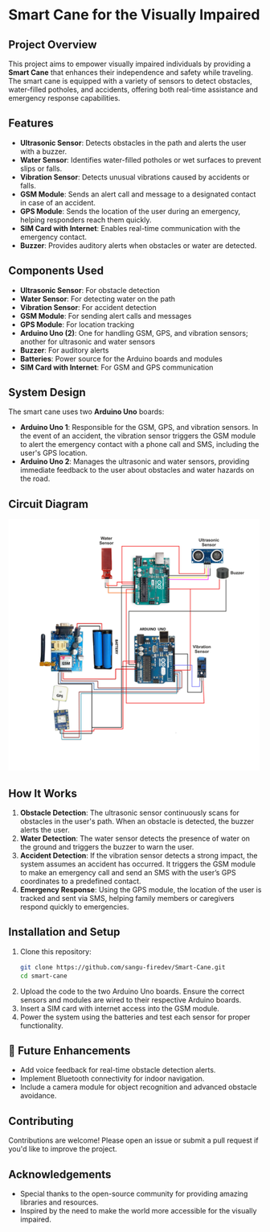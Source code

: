 # Smart Cane for the Visually Impaired

## Project Overview
This project aims to empower visually impaired individuals by providing a **Smart Cane** that enhances their independence and safety while traveling. The smart cane is equipped with a variety of sensors to detect obstacles, water-filled potholes, and accidents, offering both real-time assistance and emergency response capabilities.

## Features
- **Ultrasonic Sensor**: Detects obstacles in the path and alerts the user with a buzzer.
- **Water Sensor**: Identifies water-filled potholes or wet surfaces to prevent slips or falls.
- **Vibration Sensor**: Detects unusual vibrations caused by accidents or falls.
- **GSM Module**: Sends an alert call and message to a designated contact in case of an accident.
- **GPS Module**: Sends the location of the user during an emergency, helping responders reach them quickly.
- **SIM Card with Internet**: Enables real-time communication with the emergency contact.
- **Buzzer**: Provides auditory alerts when obstacles or water are detected.

## Components Used
- **Ultrasonic Sensor**: For obstacle detection
- **Water Sensor**: For detecting water on the path
- **Vibration Sensor**: For accident detection
- **GSM Module**: For sending alert calls and messages
- **GPS Module**: For location tracking
- **Arduino Uno (2)**: One for handling GSM, GPS, and vibration sensors; another for ultrasonic and water sensors
- **Buzzer**: For auditory alerts
- **Batteries**: Power source for the Arduino boards and modules
- **SIM Card with Internet**: For GSM and GPS communication

## System Design
The smart cane uses two **Arduino Uno** boards:
- **Arduino Uno 1**: Responsible for the GSM, GPS, and vibration sensors. In the event of an accident, the vibration sensor triggers the GSM module to alert the emergency contact with a phone call and SMS, including the user's GPS location.
- **Arduino Uno 2**: Manages the ultrasonic and water sensors, providing immediate feedback to the user about obstacles and water hazards on the road.

## Circuit Diagram
<img src="https://raw.githubusercontent.com/sangu-firedev/Smart-Cane/refs/heads/main/smart%20cane.jpg" alt="Smart Cane" width="500" />

## How It Works
1. **Obstacle Detection**: The ultrasonic sensor continuously scans for obstacles in the user's path. When an obstacle is detected, the buzzer alerts the user.
2. **Water Detection**: The water sensor detects the presence of water on the ground and triggers the buzzer to warn the user.
3. **Accident Detection**: If the vibration sensor detects a strong impact, the system assumes an accident has occurred. It triggers the GSM module to make an emergency call and send an SMS with the user’s GPS coordinates to a predefined contact.
4. **Emergency Response**: Using the GPS module, the location of the user is tracked and sent via SMS, helping family members or caregivers respond quickly to emergencies.

## Installation and Setup
1. Clone this repository:
   ```bash
   git clone https://github.com/sangu-firedev/Smart-Cane.git
   cd smart-cane

2. Upload the code to the two Arduino Uno boards. Ensure the correct sensors and modules are wired to their respective Arduino boards.
3. Insert a SIM card with internet access into the GSM module.
4. Power the system using the batteries and test each sensor for proper functionality.

## 🤖 Future Enhancements
- Add voice feedback for real-time obstacle detection alerts.
- Implement Bluetooth connectivity for indoor navigation.
- Include a camera module for object recognition and advanced obstacle avoidance.

## Contributing
Contributions are welcome! Please open an issue or submit a pull request if you'd like to improve the project.

## Acknowledgements
- Special thanks to the open-source community for providing amazing libraries and resources.
- Inspired by the need to make the world more accessible for the visually impaired.
